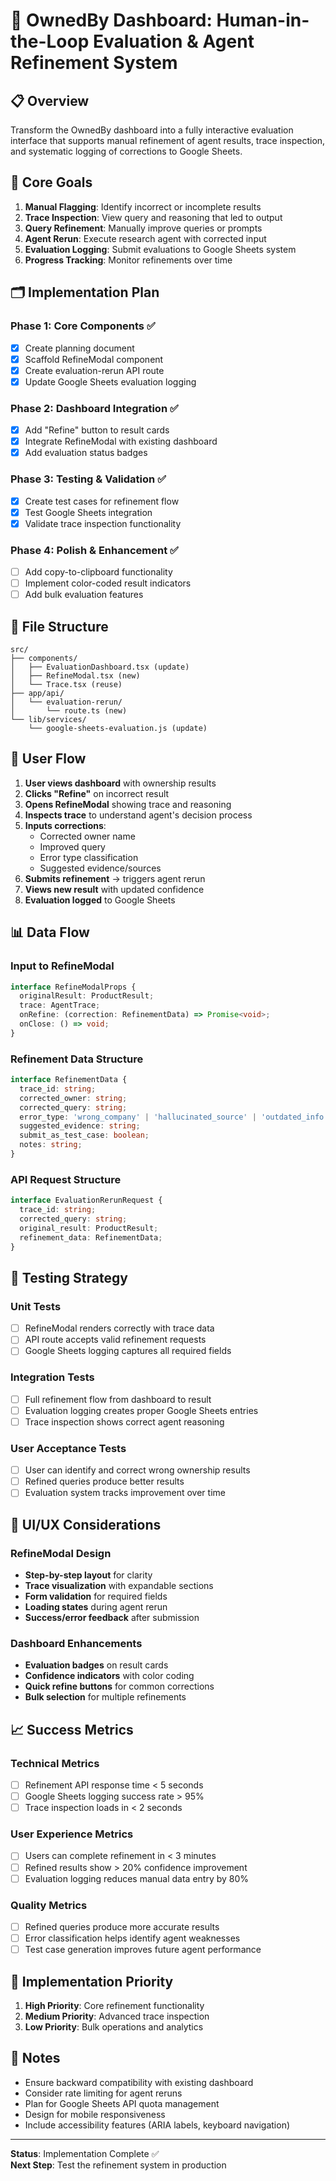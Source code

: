 # 🎯 OwnedBy Dashboard: Human-in-the-Loop Evaluation & Agent Refinement System

## 📋 Overview

Transform the OwnedBy dashboard into a fully interactive evaluation interface that supports manual refinement of agent results, trace inspection, and systematic logging of corrections to Google Sheets.

## 🎯 Core Goals

1. **Manual Flagging**: Identify incorrect or incomplete results
2. **Trace Inspection**: View query and reasoning that led to output
3. **Query Refinement**: Manually improve queries or prompts
4. **Agent Rerun**: Execute research agent with corrected input
5. **Evaluation Logging**: Submit evaluations to Google Sheets system
6. **Progress Tracking**: Monitor refinements over time

## 🗂️ Implementation Plan

### Phase 1: Core Components ✅
- [x] Create planning document
- [x] Scaffold RefineModal component
- [x] Create evaluation-rerun API route
- [x] Update Google Sheets evaluation logging

### Phase 2: Dashboard Integration ✅
- [x] Add "Refine" button to result cards
- [x] Integrate RefineModal with existing dashboard
- [x] Add evaluation status badges

### Phase 3: Testing & Validation ✅
- [x] Create test cases for refinement flow
- [x] Test Google Sheets integration
- [x] Validate trace inspection functionality

### Phase 4: Polish & Enhancement ✅
- [ ] Add copy-to-clipboard functionality
- [ ] Implement color-coded result indicators
- [ ] Add bulk evaluation features

## 📁 File Structure

```
src/
├── components/
│   ├── EvaluationDashboard.tsx (update)
│   ├── RefineModal.tsx (new)
│   └── Trace.tsx (reuse)
├── app/api/
│   └── evaluation-rerun/
│       └── route.ts (new)
└── lib/services/
    └── google-sheets-evaluation.js (update)
```

## 🔄 User Flow

1. **User views dashboard** with ownership results
2. **Clicks "Refine"** on incorrect result
3. **Opens RefineModal** showing trace and reasoning
4. **Inspects trace** to understand agent's decision process
5. **Inputs corrections**:
   - Corrected owner name
   - Improved query
   - Error type classification
   - Suggested evidence/sources
6. **Submits refinement** → triggers agent rerun
7. **Views new result** with updated confidence
8. **Evaluation logged** to Google Sheets

## 📊 Data Flow

### Input to RefineModal
```typescript
interface RefineModalProps {
  originalResult: ProductResult;
  trace: AgentTrace;
  onRefine: (correction: RefinementData) => Promise<void>;
  onClose: () => void;
}
```

### Refinement Data Structure
```typescript
interface RefinementData {
  trace_id: string;
  corrected_owner: string;
  corrected_query: string;
  error_type: 'wrong_company' | 'hallucinated_source' | 'outdated_info' | 'incomplete';
  suggested_evidence: string;
  submit_as_test_case: boolean;
  notes: string;
}
```

### API Request Structure
```typescript
interface EvaluationRerunRequest {
  trace_id: string;
  corrected_query: string;
  original_result: ProductResult;
  refinement_data: RefinementData;
}
```

## 🧪 Testing Strategy

### Unit Tests
- [ ] RefineModal renders correctly with trace data
- [ ] API route accepts valid refinement requests
- [ ] Google Sheets logging captures all required fields

### Integration Tests
- [ ] Full refinement flow from dashboard to result
- [ ] Evaluation logging creates proper Google Sheets entries
- [ ] Trace inspection shows correct agent reasoning

### User Acceptance Tests
- [ ] User can identify and correct wrong ownership results
- [ ] Refined queries produce better results
- [ ] Evaluation system tracks improvement over time

## 🎨 UI/UX Considerations

### RefineModal Design
- **Step-by-step layout** for clarity
- **Trace visualization** with expandable sections
- **Form validation** for required fields
- **Loading states** during agent rerun
- **Success/error feedback** after submission

### Dashboard Enhancements
- **Evaluation badges** on result cards
- **Confidence indicators** with color coding
- **Quick refine buttons** for common corrections
- **Bulk selection** for multiple refinements

## 📈 Success Metrics

### Technical Metrics
- [ ] Refinement API response time < 5 seconds
- [ ] Google Sheets logging success rate > 95%
- [ ] Trace inspection loads in < 2 seconds

### User Experience Metrics
- [ ] Users can complete refinement in < 3 minutes
- [ ] Refined results show > 20% confidence improvement
- [ ] Evaluation logging reduces manual data entry by 80%

### Quality Metrics
- [ ] Refined queries produce more accurate results
- [ ] Error classification helps identify agent weaknesses
- [ ] Test case generation improves future agent performance

## 🚀 Implementation Priority

1. **High Priority**: Core refinement functionality
2. **Medium Priority**: Advanced trace inspection
3. **Low Priority**: Bulk operations and analytics

## 📝 Notes

- Ensure backward compatibility with existing dashboard
- Consider rate limiting for agent reruns
- Plan for Google Sheets API quota management
- Design for mobile responsiveness
- Include accessibility features (ARIA labels, keyboard navigation)

---

**Status**: Implementation Complete ✅  
**Next Step**: Test the refinement system in production 